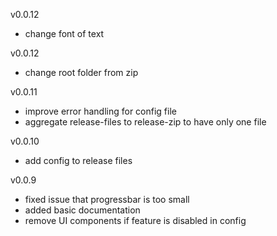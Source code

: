 v0.0.12
* change font of text

v0.0.12
* change root folder from zip

v0.0.11
* improve error handling for config file
* aggregate release-files to release-zip to have only one file

v0.0.10
* add config to release files

v0.0.9
* fixed issue that progressbar is too small
* added basic documentation
* remove UI components if feature is disabled in config
